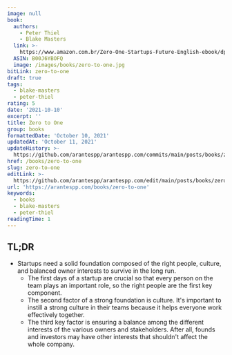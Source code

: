 ```yaml
---
image: null
book:
  authors:
    - Peter Thiel
    - Blake Masters
  link: >-
    https://www.amazon.com.br/Zero-One-Startups-Future-English-ebook/dp/B00J6YBOFQ
  ASIN: B00J6YBOFQ
  image: /images/books/zero-to-one.jpg
bitLink: zero-to-one
draft: true
tags:
  - blake-masters
  - peter-thiel
rating: 5
date: '2021-10-10'
excerpt: ''
title: Zero to One
group: books
formattedDate: 'October 10, 2021'
updatedAt: 'October 11, 2021'
updateHistory: >-
  https://github.com/arantespp/arantespp.com/commits/main/posts/books/zero-to-one.md
href: /books/zero-to-one
slug: zero-to-one
editLink: >-
  https://github.com/arantespp/arantespp.com/edit/main/posts/books/zero-to-one.md
url: 'https://arantespp.com/books/zero-to-one'
keywords:
  - books
  - blake-masters
  - peter-thiel
readingTime: 1
---
```


## TL;DR

- Startups need a solid foundation composed of the right people, culture, and balanced owner interests to survive in the long run.
  - The first days of a startup are crucial so that every person on the team plays an important role, so the right people are the first key component.
  - The second factor of a strong foundation is culture. It's important to instill a strong culture in their teams because it helps everyone work effectively together.
  - The third key factor is ensuring a balance among the different interests of the various owners and stakeholders. After all, founds and investors may have other interests that shouldn't affect the whole company.
